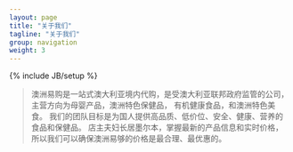 ```yaml
---
layout: page
title: "关于我们"
tagline: "关于我们"
group: navigation
weight: 3
---
```

{% include JB/setup %}

> 澳洲易购是一站式澳大利亚境内代购，是受澳大利亚联邦政府监管的公司，主营方向为母婴产品，澳洲特色保健品， 有机健康食品，和澳洲特色美食。 我们的团队目标是为国人提供高品质、低价位、安全、健康、营养的食品和保健品。 店主夫妇长居墨尔本，掌握最新的产品信息和实时价格，所以我们可以确保澳洲易够的价格是最合理、最优惠的。 